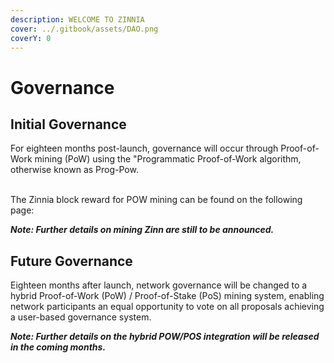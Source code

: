 ```yaml
---
description: WELCOME TO ZINNIA
cover: ../.gitbook/assets/DAO.png
coverY: 0
---
```


# Governance

## Initial Governance

For eighteen months post-launch, governance will occur through Proof-of-Work mining (PoW) using the "Programmatic Proof-of-Work algorithm, otherwise known as Prog-Pow.

\
The Zinnia block reward for POW mining can be found on the following page:&#x20;

_**Note: Further details on mining Zinn are still to be announced.**_

## Future Governance

Eighteen months after launch, network governance will be changed to a hybrid Proof-of-Work (PoW) / Proof-of-Stake (PoS) mining system, enabling network participants an equal opportunity to vote on all proposals achieving a user-based governance system.&#x20;

_**Note: Further details on the hybrid POW/POS integration will be released in the coming months.**_

